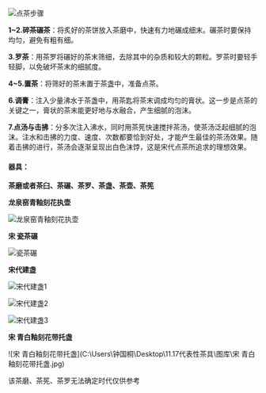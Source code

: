 ![点茶步骤](C:\Users\钟国桐\Desktop\11.17代表性茶具\图库\点茶步骤.jpg)

**1~2.碎茶碾茶**：将炙好的茶饼放入茶磨中，快速有力地碾成细末。碾茶时要保持均匀，避免有粗有细。

**3.罗茶**：用茶罗将碾好的茶末筛细，去除其中的杂质和较大的颗粒。罗茶时要轻手轻脚，以免破坏茶末的细腻度。

**4~5.置茶**：将筛好的茶末置于茶盏中，准备点茶。

**6.调膏**：注入少量沸水于茶盏中，用茶匙将茶末调成均匀的膏状。这一步是点茶的关键之一，膏状的茶末能更好地与水融合，产生细腻的泡沫。

**7.点汤与击拂**：分多次注入沸水，同时用茶筅快速搅拌茶汤，使茶汤泛起细腻的泡沫。注水和击拂的力度、速度、次数都要恰到好处，才能产生最佳的茶汤效果。随着击拂的进行，茶汤会逐渐呈现出白色沫饽，这是宋代点茶所追求的理想效果。

#### 器具：

**茶磨或者茶臼、茶碾、茶罗、茶盏、茶壶、茶筅**

**龙泉窑青釉刻花执壶**

![龙泉窑青釉刻花执壶](C:\Users\钟国桐\Desktop\11.17代表性茶具\宋代\龙泉窑青釉刻花执壶.jpg)

**宋 瓷茶碾**

![瓷茶碾](C:\Users\钟国桐\Desktop\11.17代表性茶具\图库\瓷茶碾.jpg)

**宋代建盏**

![宋代建盏1](C:\Users\钟国桐\Desktop\11.17代表性茶具\图库\宋代建盏1.jpg)

![宋代建盏2](C:\Users\钟国桐\Desktop\11.17代表性茶具\图库\宋代建盏2.jpg)

![宋代建盏3](C:\Users\钟国桐\Desktop\11.17代表性茶具\图库\宋代建盏3.jpg)

**宋 青白釉刻花带托盏**

![宋 青白釉刻花带托盏](C:\Users\钟国桐\Desktop\11.17代表性茶具\图库\宋 青白釉刻花带托盏.jpg)

该茶磨、茶筅、茶罗无法确定时代仅供参考